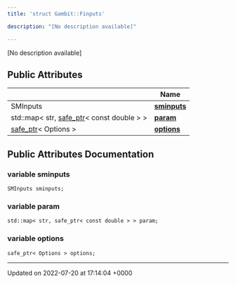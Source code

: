```yaml
---
title: 'struct Gambit::Finputs'

description: "[No description available]"

---
```









[No description available]

## Public Attributes

|                | Name           |
| -------------- | -------------- |
| SMInputs | **[sminputs](/documentation/code/classes/structgambit_1_1finputs/#variable-sminputs)**  |
| std::map< str, [safe_ptr](/documentation/code/classes/classgambit_1_1safe__ptr/)< const double > > | **[param](/documentation/code/classes/structgambit_1_1finputs/#variable-param)**  |
| [safe_ptr](/documentation/code/classes/classgambit_1_1safe__ptr/)< Options > | **[options](/documentation/code/classes/structgambit_1_1finputs/#variable-options)**  |

## Public Attributes Documentation

### variable sminputs

```
SMInputs sminputs;
```


### variable param

```
std::map< str, safe_ptr< const double > > param;
```


### variable options

```
safe_ptr< Options > options;
```


-------------------------------

Updated on 2022-07-20 at 17:14:04 +0000